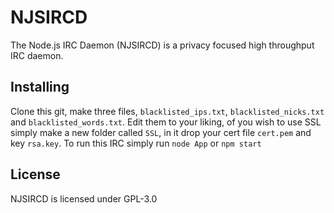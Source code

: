 NJSIRCD
===================
The Node.js IRC Daemon (NJSIRCD) is a privacy focused high throughput IRC daemon.

Installing
-------------------

Clone this git, make three files, `blacklisted_ips.txt`, `blacklisted_nicks.txt` and `blacklisted_words.txt`. Edit them to your liking, of you
wish to use SSL simply make a new folder called `SSL`, in it drop your cert file `cert.pem` and key `rsa.key`. To run this IRC simply run
`node App` or `npm start`

License
-------------------

NJSIRCD is licensed under GPL-3.0
